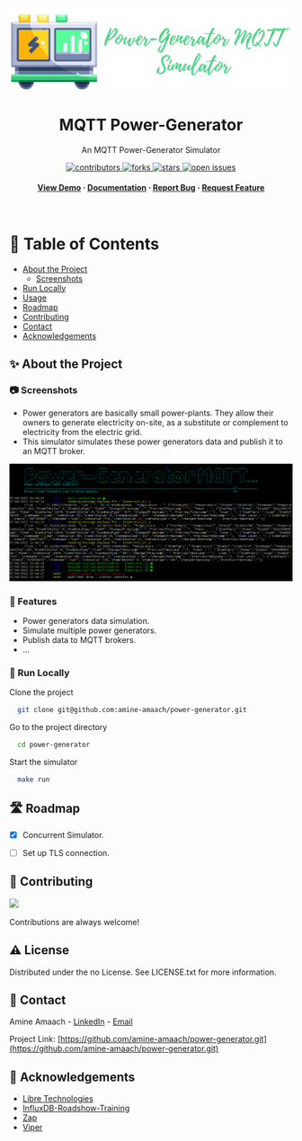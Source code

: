 <div align="center">

  <img src="docs/power-generator.png" alt="logo"/>
  <h1>MQTT Power-Generator</h1>
  
  <p>
    An MQTT Power-Generator Simulator
  </p>
  
<!-- Badges -->
<p>
  <a href="https://github.com/amine-amaach/power-generator/graphs/contributors">
    <img src="https://img.shields.io/github/contributors/amine-amaach/power-generator" alt="contributors" />
  </a>
  <a href="https://github.com/amine-amaach/power-generator/network/members">
    <img src="https://img.shields.io/github/forks/amine-amaach/power-generator" alt="forks" />
  </a>
  <a href="https://github.com/amine-amaach/power-generator/stargazers">
    <img src="https://img.shields.io/github/stars/amine-amaach/power-generator" alt="stars" />
  </a>
  <a href="https://github.com/amine-amaach/power-generator/issues/">
    <img src="https://img.shields.io/github/issues/amine-amaach/power-generator" alt="open issues" />
  </a>
</p>
   
<h4>
    <a href="https://github.com/amine-amaach/power-generator/">View Demo</a>
  <span> · </span>
    <a href="https://github.com/amine-amaach/power-generator">Documentation</a>
  <span> · </span>
    <a href="https://github.com/amine-amaach/power-generator/issues/">Report Bug</a>
  <span> · </span>
    <a href="https://github.com/amine-amaach/power-generator/issues/">Request Feature</a>
  </h4>
</div>

<br />

<!-- Table of Contents -->
# 📒 Table of Contents

- [About the Project](#star2-about-the-project)
  * [Screenshots](#camera-screenshots)
  <!-- * [Environment Variables](#key-environment-variables) -->
- [Run Locally](#running-run-locally)
- [Usage](#eyes-usage)
- [Roadmap](#compass-roadmap)
- [Contributing](#wave-contributing)
- [Contact](#handshake-contact)
- [Acknowledgements](#gem-acknowledgements)

  

<!-- About the Project -->
## ✨ About the Project


<!-- Screenshots -->
### 📷 Screenshots

* Power generators are basically small power-plants. They allow their owners to generate electricity on-site, as a substitute or complement to electricity from the electric grid.
* This simulator simulates these power generators data and publish it to an MQTT broker.

<div align="center"> 
  <img src="docs/screenshots/screenshot-v1.0.0.png" alt="screenshot" />
</div>

<!-- Features -->
### 🎯 Features

- Power generators data simulation.
- Simulate multiple power generators.
- Publish data to MQTT brokers.
- ...


<!-- Env Variables
### :key: Environment Variables

To run this project, you will need to add the following environment variables to your .env file

`API_KEY`

`ANOTHER_API_KEY` -->


<!-- Installation
### :gear: Installation

Install my-project with npm

```bash
``` -->
   
<!-- Running Tests
### :test_tube: Running Tests

To run tests, run the following command

```bash
  make test
``` -->

<!-- Run Locally -->
### 🏃 Run Locally

Clone the project

```bash
  git clone git@github.com:amine-amaach/power-generator.git
```

Go to the project directory

```bash
  cd power-generator
```

<!-- Install dependencies

```bash
  go mod tidy
``` -->

Start the simulator

```bash
  make run
```



<!-- Usage
## :eyes: Usage

Use this space to tell a little more about your project and how it can be used. Show additional screenshots, code samples, demos or link to other resources.


```go
import Component from 'my-project'

function App() {
  return <Component />
}
``` -->


<!-- Roadmap -->
## 🛣️ Roadmap

- [x] Concurrent Simulator.
- [ ] Set up TLS connection.


<!-- Contributing -->
## 👋 Contributing

<a href="https://github.com/amine-amaach/power-generator/graphs/contributors">
  <img src="https://contrib.rocks/image?repo=amine-amaach/power-generator" />
</a>


Contributions are always welcome!

<!-- See `contributing.md` for ways to get started. -->

<!-- License -->
## ⚠️ License

Distributed under the no License. See LICENSE.txt for more information.

<!-- Contact -->
## 🤝 Contact

Amine Amaach - [LinkedIn](https://www.linkedin.com/in/amine-amaach/) - [Email](amine.amaach@um6p.ma)

Project Link: [https://github.com/amine-amaach/power-generator.git](https://github.com/amine-amaach/power-generator.git)


<!-- Acknowledgments -->
## 💎 Acknowledgements

<!-- Use this section to mention useful resources and libraries that you have used in your projects. -->

 - [Libre Technologies](https://github.com/Spruik/libre-common)
 - [InfluxDB-Roadshow-Training](https://github.com/InfluxCommunity/InfluxDB-Roadshow-Training)
 - [Zap](https://github.com/uber-go/zap)
 - [Viper](https://github.com/spf13/viper)